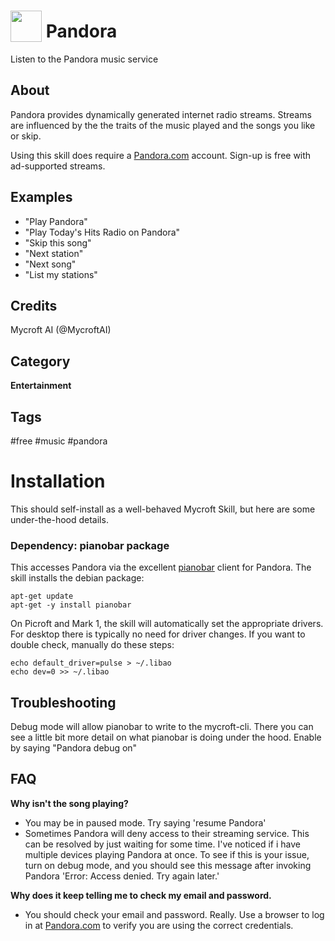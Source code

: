 # <img src='https://raw.githack.com/FortAwesome/Font-Awesome/master/svgs/solid/music.svg' card_color='#224299' width='50' height='50' style='vertical-align:bottom'/> Pandora
Listen to the Pandora music service

## About 
Pandora provides dynamically generated internet radio streams.  Streams are
influenced by the the traits of the music played and the songs you like
or skip.

Using this skill does require a [Pandora.com](https://pandora.com) account.
Sign-up is free with ad-supported streams.

## Examples 
* "Play Pandora"
* "Play Today's Hits Radio on Pandora"
* "Skip this song"
* "Next station"
* "Next song"
* "List my stations"

## Credits 
Mycroft AI (@MycroftAI)

## Category
**Entertainment**

## Tags
#free #music #pandora


# Installation

This should self-install as a well-behaved Mycroft Skill, but here are some
under-the-hood details.

### Dependency:  pianobar package

This accesses Pandora via the excellent [pianobar](https://6xq.net/pianobar/)
client for Pandora.  The skill installs the debian package:

```
apt-get update
apt-get -y install pianobar
```

On Picroft and Mark 1, the skill will automatically set the appropriate
drivers. For desktop there is typically no need for driver changes.  If you
want to double check, manually do these steps:

```
echo default_driver=pulse > ~/.libao
echo dev=0 >> ~/.libao
```

## Troubleshooting
Debug mode will allow pianobar to write to the mycroft-cli. There you can see a
little bit more detail on what pianobar is doing under the hood.  Enable by
saying "Pandora debug on"

## FAQ
**Why isn't the song playing?**
* You may be in paused mode.  Try saying 'resume Pandora'
* Sometimes Pandora will deny access to their streaming service. This can be
  resolved by just waiting for some time. I've noticed if i have multiple
  devices playing Pandora at once. To see if this is your issue, turn on debug
  mode, and you should see this message after invoking Pandora 'Error: Access
  denied. Try again later.'
  
**Why does it keep telling me to check my email and password.**
* You should check your email and password.  Really.  Use a browser to log in
  at [Pandora.com](https://pandora.com) to verify you are using the correct
  credentials.
